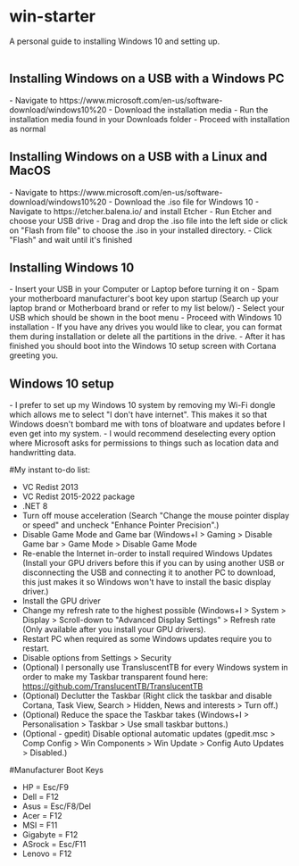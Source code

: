 <h1>win-starter</h1> 
A personal guide to installing Windows 10 and setting up.
<br>
<br>

<h2>Installing Windows on a USB with a Windows PC</h2>
- Navigate to https://www.microsoft.com/en-us/software-download/windows10%20
- Download the installation media
- Run the installation media found in your Downloads folder
- Proceed with installation as normal

<h2>Installing Windows on a USB with a Linux and MacOS</h2>
- Navigate to https://www.microsoft.com/en-us/software-download/windows10%20
- Download the .iso file for Windows 10
- Navigate to https://etcher.balena.io/ and install Etcher
- Run Etcher and choose your USB drive
- Drag and drop the .iso file into the left side or click on "Flash from file" to choose the .iso in your installed directory.
- Click "Flash" and wait until it's finished


<h2>Installing Windows 10</h2>
- Insert your USB in your Computer or Laptop before turning it on
- Spam your motherboard manufacturer's boot key upon startup (Search up your laptop brand or Motherboard brand or refer to my list below/)
- Select your USB which should be shown in the boot menu
- Proceed with Windows 10 installation
  - If you have any drives you would like to clear, you can format them during installation or delete all the partitions in the drive.
- After it has finished you should boot into the Windows 10 setup screen with Cortana greeting you.

<h2>Windows 10 setup</h2>
- I prefer to set up my Windows 10 system by removing my Wi-Fi dongle which allows me to select "I don't have internet". This makes it so that Windows doesn't bombard me with tons of bloatware and updates before I even get into my system.
- I would recommend deselecting every option where Microsoft asks for permissions to things such as location data and handwritting data.

#My instant to-do list:
- VC Redist 2013
- VC Redist 2015-2022 package
- .NET 8
- Turn off mouse acceleration (Search "Change the mouse pointer display or speed" and uncheck "Enhance Pointer Precision".)
- Disable Game Mode and Game bar (Windows+I > Gaming > Disable Game bar > Game Mode > Disable Game Mode
- Re-enable the Internet in-order to install required Windows Updates (Install your GPU drivers before this if you can by using another USB or disconnecting the USB and connecting it to another PC to download, this just makes it so Windows won't have to install the basic display driver.)
- Install the GPU driver
- Change my refresh rate to the highest possible (Windows+I > System > Display > Scroll-down to "Advanced Display Settings" > Refresh rate (Only available after you install your GPU drivers).
- Restart PC when required as some Windows updates require you to restart.
- Disable options from Settings > Security
- (Optional) I personally use TransluscentTB for every Windows system in order to make my Taskbar transparent found here: https://github.com/TranslucentTB/TranslucentTB
- (Optional) Declutter the Taskbar (Right click the taskbar and disable Cortana, Task View, Search > Hidden, News and interests > Turn off.)
- (Optional) Reduce the space the Taskbar takes (Windows+I > Personalisation > Taskbar > Use small taskbar buttons.)
- (Optional - gpedit) Disable optional automatic updates (gpedit.msc > Comp Config > Win Components > Win Update > Config Auto Updates > Disabled.)






#Manufacturer Boot Keys
- HP = Esc/F9
- Dell = F12
- Asus = Esc/F8/Del
- Acer = F12
- MSI = F11
- Gigabyte = F12
- ASrock = Esc/F11
- Lenovo = F12
